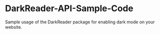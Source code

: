 # DarkReader-API-Sample-Code
Sample usage of the DarkReader package for enabling dark mode on your website.
